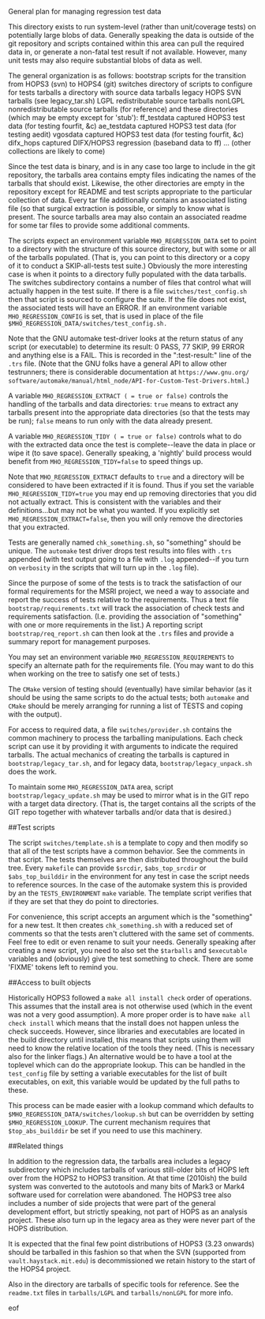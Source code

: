 General plan for managing regression test data

This directory exists to run system-level (rather than unit/coverage tests)
on potentially large blobs of data.  Generally speaking the data is outside
of the git repository and scripts contained within this area can pull the
required data in, or generate a non-fatal test result if not available.
However, many unit tests may also require substantial blobs of data as well.

The general organization is as follows:
    bootstrap       scripts for the transition from HOPS3 (svn) to HOPS4 (git)
    switches        directory of scripts to configure for tests
    tarballs        a directory with source data tarballs
        legacy          HOPS SVN tarballs (see legacy_tar.sh)
        LGPL            redistributable source tarballs
        nonLGPL         nonredistributable source tarballs (for reference)
  and these directories (which may be empty except for 'stub'):
    ff_testdata     captured HOPS3 test data (for testing fourfit, &c)
    ae_testdata     captured HOPS3 test data (for testing aedit)
    vgosdata        captured HOPS3 test data (for testing fourfit, &c)
    difx_hops       captured DIFX/HOPS3 regression (baseband data to ff)
    ...             (other collections are likely to come)

Since the test data is binary, and is in any case too large to include in the
git repository, the tarballs area contains empty files indicating the names
of the tarballs that should exist.  Likewise, the other directories are
empty in the repository except for README and test scripts appropriate to
the particular collection of data.  Every tar file additionally contains
an associated listing file (so that surgical extraction is possible, or
simply to know what is present.  The source tarballs area may also contain
an associated readme for some tar files to provide some additional comments.

The scripts expect an environment variable `MHO_REGRESSION_DATA` set to point
to a directory with the structure of this source directory, but with some or
all of the tarballs populated.  (That is, you can point to this directory
or a copy of it to conduct a SKIP-all-tests test suite.)  Obviously the more
interesting case is when it points to a directory fully populated with the
data tarballs.  The switches subdirectory contains a number of files that
control what will actually happen in the test suite.  If there is a file
`switches/test_config.sh` then that script is sourced to configure the suite.
If the file does not exist, the associated tests will have an ERROR.  If
an environment variable `MHO_REGRESSION_CONFIG` is set, that is used in place
of the file `$MHO_REGRESSION_DATA/switches/test_config.sh.`

Note that the GNU automake test-driver looks at the return status of any
script (or executable) to determine its result: 0 PASS, 77 SKIP, 99 ERROR
and anything else is a FAIL.  This is recorded in the ":test-result:" line
of the `.trs` file.  (Note that the GNU folks have a general API to allow other
testrunners; there is considerable documentation at `https://www.gnu.org/
software/automake/manual/html_node/API-for-Custom-Test-Drivers.html`.)

A variable `MHO_REGRESSION_EXTRACT ( = true or false)` controls the handling
of the tarballs and data directories: `true` means to extract any tarballs
present into the appropriate data directories (so that the tests may be run);
`false` means to run only with the data already present.

A variable `MHO_REGRESSION_TIDY ( = true or false)` controls what to do with
the extracted data once the test is complete--leave the data in place or
wipe it (to save space).  Generally speaking, a 'nightly' build process
would benefit from `MHO_REGRESSION_TIDY=false` to speed things up.

Note that `MHO_REGRESSION_EXTRACT` defaults to `true` and a directory will be
considered to have been extracted if it is found.  Thus if you set the
variable `MHO_REGRESSION_TIDY=true` you may end up removing directories that
you did not actually extract.  This is consistent with the variables and
their definitions...but may not be what you wanted.  If you explicitly
set `MHO_REGRESSION_EXTRACT=false`, then you will only remove the directories
that you extracted.

Tests are generally named `chk_something.sh`, so "something" should be unique.
The `automake` test driver drops test results into files with `.trs` appended
(with test output going to a file with `.log` appended--if you turn on `verbosity`
in the scripts that will turn up in the `.log` file).

Since the purpose of some of the tests is to track the satisfaction of
our formal requirements for the MSRI project, we need a way to associate
and report the success of tests relative to the requirements.  Thus a
text file `bootstrap/requirements.txt` will track the association of check
tests and requirements satisfaction.  (I.e. providing the association of
"something" with one or more requirements in the list.)  A reporting script
`bootstrap/req_report.sh` can then look at the `.trs` files and provide a
summary report for management purposes.

You may set an environment variable `MHO_REGRESSION_REQUIREMENTS` to specify
an alternate path for the requirements file.  (You may want to do this when
working on the tree to satisfy one set of tests.)

The `CMake` version of testing should (eventually) have similar behavior (as
it should be using the same scripts to do the actual tests; both `automake`
and `CMake` should be merely arranging for running a list of TESTS and coping
with the output).

For access to required data, a file `switches/provider.sh` contains the
common machinery to process the tarballing manipulations.  Each check
script can use it by providing it with arguments to indicate the required
tarballs.  The actual mechanics of creating the tarballs is captured in
`bootstrap/legacy_tar.sh`, and for legacy data, `bootstrap/legacy_unpack.sh`
does the work.

To maintain some `MHO_REGRESSION_DATA` area, script `bootstrap/legacy_update.sh`
may be used to mirror what is in the GIT repo with a target data directory.
(That is, the target contains all the scripts of the GIT repo together with
whatever tarballs and/or data that is desired.)

##Test scripts

The script `switches/template.sh` is a template to copy and then modify so
that all of the test scripts have a common behavior.  See the comments in
that script.  The tests themselves are then distributed throughout the
build tree.  Every `makefile` can provide `$srcdir`, `$abs_top_srcdir` or
`$abs_top_builddir` in the environment for any test in case the script
needs to reference sources.  In the case of the automake system this is
provided by an the `TESTS_ENVIRONMENT` `make` variable.  The template script
verifies that if they are set that they do point to directories.

For convenience, this script accepts an argument which is the "something"
for a new test.  It then creates `chk_something.sh` with a reduced set of
comments so that the tests aren't cluttered with the same set of comments.
Feel free to edit or even rename to suit your needs.  Generally speaking
after creating a new script, you need to also set the `$tarballs` and
`$executable` variables and (obviously) give the test something to check.
There are some 'FIXME' tokens left to remind you.

##Access to built objects

Historically HOPS3 followed a `make all install check` order of operations.
This assumes that the install area is not otherwise used (which in the
event was not a very good assumption).  A more proper order is to have
`make all check install` which means that the install does not happen unless
the check succeeds.  However, since libraries and executables are located
in the build directory until installed, this means that scripts using them
will need to know the relative location of the tools they need.  (This is
necessary also for the linker flags.)  An alternative would be to have a
tool at the toplevel which can do the appropriate lookup.  This can be
handled in the `test_config` file by setting a variable executables for
the list of built executables, on exit, this variable would be updated
by the full paths to these.

This process can be made easier with a lookup command which defaults
to `$MHO_REGRESSION_DATA/switches/lookup.sh` but can be overridden by
setting `$MHO_REGRESSION_LOOKUP`.  The current mechanism requires that
`$top_abs_builddir` be set if you need to use this machinery.

##Related things

In addition to the regression data, the tarballs area includes a legacy
subdirectory which includes tarballs of various still-older bits of HOPS
left over from the HOPS2 to HOPS3 transition.  At that time (2010ish) the
build system was converted to the autotools and many bits of Mark3 or Mark4
software used for correlation were abandoned.  The HOPS3 tree also includes
a number of side projects that were part of the general development effort,
but strictly speaking, not part of HOPS as an analysis project.  These also
turn up in the legacy area as they were never part of the HOPS distribution.

It is expected that the final few point distributions of HOPS3 (3.23 onwards)
should be tarballed in this fashion so that when the SVN (supported from
`vault.haystack.mit.edu`) is decommissioned we retain history to the start
of the HOPS4 project.

Also in the directory are tarballs of specific tools for reference.  See
the `readme.txt` files in `tarballs/LGPL` and `tarballs/nonLGPL` for more info.

eof

